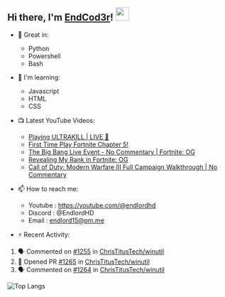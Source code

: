 ## Hi there, I'm [EndCod3r](https://youtube.com/@endlordhd)! <img src='https://github.com/EndCod3r/endlord15/blob/main/wave.gif?raw=true](https://github.com/Endlord15/endlord15/blob/38bca1b569f19b03a6cf246c35db5f7e2f331cc5/wave.gif' width=30>

- 🦾 Great in:
  - Python
  - Powershell
  - Bash

- 🌱 I'm learning:
  - Javascript
  - HTML
  - CSS

- 📺 Latest YouTube Videos:<!-- YOUTUBE:START -->
  - [Playing ULTRAKILL | LIVE 🔴](https://www.youtube.com/watch?v=O2mFfcHM02o)
  - [First Time Play Fortnite Chapter 5!](https://www.youtube.com/watch?v=27TVPtvLzR4)
  - [The Big Bang Live Event - No Commentary | Fortnite: OG](https://www.youtube.com/watch?v=4ALgSeL2gHU)
  - [Revealing My Rank in Fortnite: OG](https://www.youtube.com/watch?v=rMA618J--1A)
  - [Call of Duty: Modern Warfare III Full Campaign Walkthrough | No Commentary](https://www.youtube.com/watch?v=CvJiW5ZndhI)<!-- YOUTUBE:END -->


- 📫 How to reach me:
  - Youtube : <https://youtube.com/@endlordhd>
  - Discord : @EndlordHD
  - Email : endlord15@pm.me

 - ⚡️ Recent Activity:
<!--START_SECTION:activity-->
1. 🗣 Commented on [#1255](https://github.com/ChrisTitusTech/winutil/pull/1255#issuecomment-1843815116) in [ChrisTitusTech/winutil](https://github.com/ChrisTitusTech/winutil)
2. 💪 Opened PR [#1265](https://github.com/ChrisTitusTech/winutil/pull/1265) in [ChrisTitusTech/winutil](https://github.com/ChrisTitusTech/winutil)
3. 🗣 Commented on [#1264](https://github.com/ChrisTitusTech/winutil/pull/1264#issuecomment-1843814836) in [ChrisTitusTech/winutil](https://github.com/ChrisTitusTech/winutil)
<!--END_SECTION:activity-->

  ![Top Langs](https://github-readme-stats-endlord15.vercel.app/api/top-langs/?username=endcod3r&layout=compact&theme=transparent)
